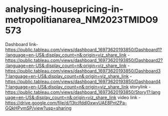 # analysing-housepricing-in-metropolitianarea_NM2023TMIDO9573                                                                                                                                                                                                                                                                                                                                                                                                                                                                                                                                                                                                                                                                                                                                                                                                                                                                                                                                                                                                                                                                                                                                                                                                                                         
 Dashboard link-  https://public.tableau.com/views/dashboard_16973620193850/Dashboard1?:language=en-US&:display_count=n&:origin=viz_share_link                                                                                  -  https://public.tableau.com/views/dashboard_16973620193850/Dashboard2?:language=en-US&:display_count=n&:origin=viz_share_link                                                                                  -  https://public.tableau.com/views/dashboard_16973620193850/Dashboard3?:language=en-US&:display_count=n&:origin=viz_share_link                                                                                  -  https://public.tableau.com/views/dashboard_16973620193850/Dashboard4?:language=en-US&:display_count=n&:origin=viz_share_link                                                                                                                                                                                                                                                                                                                                                                                                                                                                                                                                                                                                                                                                                                                                                                                                                                                                                                                                                                                                                                                                                                                                                         storylink    - https://public.tableau.com/views/dashboard_16973620193850/Story1?:language=en-US&:display_count=n&:origin=viz_share_link                                                                                                                                                                                                                                                                                                                                                                                                                                                                                                                                                                                                                                                                                                                             video link   - https://drive.google.com/file/d/13tcIfddl0xwvUAE8PntZPa-GQkHPvmSP/view?usp=sharing
